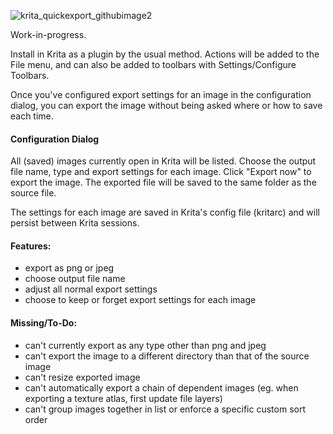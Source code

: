 ![krita_quickexport_githubimage2](https://github.com/user-attachments/assets/bbd4246b-fb55-42be-9cd8-c005b0b9be7c)

Work-in-progress.

Install in Krita as a plugin by the usual method. Actions will be added to the File menu, and can also be added to toolbars with Settings/Configure Toolbars.

Once you've configured export settings for an image in the configuration dialog, you can export the image without being asked where or how to save each time.

#### Configuration Dialog

All (saved) images currently open in Krita will be listed.
Choose the output file name, type and export settings for each image.
Click "Export now" to export the image. The exported file will be saved to the same folder as the source file.

The settings for each image are saved in Krita's config file (kritarc) and will persist between Krita sessions.

#### Features:
- export as png or jpeg
- choose output file name
- adjust all normal export settings
- choose to keep or forget export settings for each image

#### Missing/To-Do:
- can't currently export as any type other than png and jpeg
- can't export the image to a different directory than that of the source image
- can't resize exported image
- can't automatically export a chain of dependent images (eg. when exporting a texture atlas, first update file layers)
- can't group images together in list or enforce a specific custom sort order
